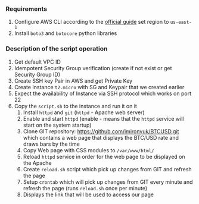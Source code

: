 ### Requirements

1. Configure AWS CLI according to the [official guide](https://docs.aws.amazon.com/cli/latest/userguide/install-cliv2.html) set region to `us-east-1`
3. Install `boto3` and `botocore` python libraries

### Description of the script operation

1. Get default VPC ID
2. Idempotent Security Group verification (create if not exist or get Security Group ID)
3. Create SSH key Pair in AWS and get Private Key
4. Create Instance `t2.micro` with SG and Keypair that we created earlier
5. Expect the availability of Instance via SSH protocol which works on port 22
6. Copy the `script.sh` to the instance and run it on it
   1. Install `httpd` and `git` (`httpd` - Apache web server)
   2. Enable and start `httpd` (enable - means that the `httpd` service will start  on the system startup)
   3. Clone GIT repository: https://github.com/imironyuk/BTCUSD.git which contains a web page that displays the BTC/USD rate and draws bars by the time
   4. Copy Web page with CSS modules to `/var/www/html/`
   5. Reload `httpd` service in order for the web page to be displayed on the Apache
   6. Create `reload.sh` script which pick up changes from GIT and refresh the page
   7. Setup `crontab` which will pick up changes from GIT every minute and refresh the page (runs `reload.sh` once per minute)
   8. Displays the link that will be used to access our page
